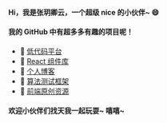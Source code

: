 #### Hi，我是张玥卿云，一个超级 nice 的小伙伴~ 😄
#### 我的 GitHub 中有超多多有趣的项目呢！

- 🍉 [低代码平台](https://zhangyueqingyun.tech/low-code/component)
- 🍊 [React 组件库](https://zhangyueqingyun.tech/react-components)
- 🍋 [个人博客](https://zhangyueqingyun.tech)
- 🍒 [算法测试框架](https://github.com/zhangyueqingyun/algorithm)
- 🍓 [前端原创资源](https://github.com/zhangyueqingyun/blog-resources)

#### 欢迎小伙伴们找天我一起玩耍~ 嘻嘻~ 
<!--
**zhangyueqingyun/zhangyueqingyun** is a ✨ _special_ ✨ repository because its `README.md` (this file) appears on your GitHub profile.

Here are some ideas to get you started:

- 🔭 I’m currently working on ...
- 🌱 I’m currently learning ...
- 👯 I’m looking to collabo🌱rate on ...
- 🤔 I’m looking for help with ...
- 💬 Ask me about ...
- 📫 How to reach me: ...
- 😄 Pronouns: ...
- ⚡ Fun fact: ...
-->
